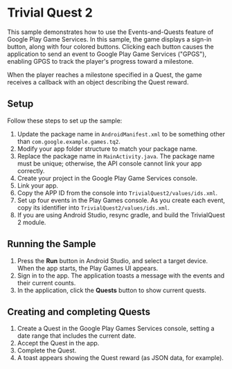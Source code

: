 # Trivial Quest 2 #
This sample demonstrates how to use the Events-and-Quests feature of Google
Play Game Services. In this sample, the game displays a sign-in button, along with four colored buttons. Clicking each button causes the application to send an event to Google Play Game Services ("GPGS"), enabling GPGS to track the player's progress toward a milestone.

When the player reaches a milestone specified in a Quest, the game receives a callback with an object describing the Quest reward.

## Setup ##
Follow these steps to set up the sample:<br>
1. Update the package name in `AndroidManifest.xml` to be something other
   than `com.google.example.games.tq2`.<br>
2. Modify your app folder structure to match your package name.<br>
3. Replace the package name in `MainActivity.java`.  The package name must be unique; otherwise, the API console
   cannot link your app correctly.<br>
4. Create your project in the Google Play Game Services console.<br>
5. Link your app.<br>
6. Copy the APP ID from the console into `TrivialQuest2/values/ids.xml`.<br>
7. Set up four events in the Play Games console. As you create each event,
   copy its identifier into `TrivialQuest2/values/ids.xml`.<br>
8. If you are using Android Studio, resync gradle, and build the TrivialQuest 2
   module.<br>

## Running the Sample ##
1. Press the **Run** button in Android Studio, and select a target device. When the app starts, the Play Games UI appears.
2. Sign in to the app. The application toasts a message with the events and their current counts.
3. In the application, click the **Quests** button to show current quests.

## Creating and completing Quests ##
1. Create a Quest in the Google Play Games Services console, setting a date range that includes the current date.
2. Accept the Quest in the app.
3. Complete the Quest.
4. A toast appears showing the Quest reward (as JSON data, for example).
